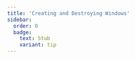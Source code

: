 ```yaml
---
title: 'Creating and Destroying Windows'
sidebar:
  order: 0
  badge:
    text: Stub
    variant: tip
---
```


 